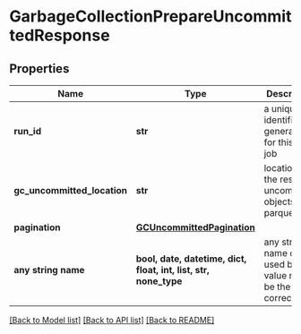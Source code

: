 # GarbageCollectionPrepareUncommittedResponse


## Properties
Name | Type | Description | Notes
------------ | ------------- | ------------- | -------------
**run_id** | **str** | a unique identifier generated for this GC job | 
**gc_uncommitted_location** | **str** | location of the resulting uncommitted objects parquet file | 
**pagination** | [**GCUncommittedPagination**](GCUncommittedPagination.md) |  | 
**any string name** | **bool, date, datetime, dict, float, int, list, str, none_type** | any string name can be used but the value must be the correct type | [optional]

[[Back to Model list]](../README.md#documentation-for-models) [[Back to API list]](../README.md#documentation-for-api-endpoints) [[Back to README]](../README.md)



